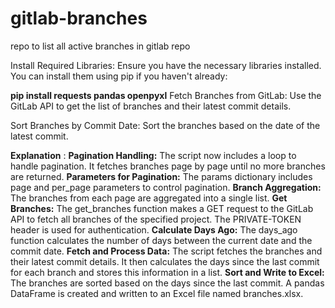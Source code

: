 # gitlab-branches
repo to list all active branches in gitlab repo

Install Required Libraries: Ensure you have the necessary libraries installed. You can install them using pip if you haven't already:

**pip install requests pandas openpyxl**
Fetch Branches from GitLab: Use the GitLab API to get the list of branches and their latest commit details.

Sort Branches by Commit Date: Sort the branches based on the date of the latest commit.



**Explanation** :
**Pagination Handling:** The script now includes a loop to handle pagination. It fetches branches page by page until no more branches are returned.
**Parameters for Pagination:** The params dictionary includes page and per_page parameters to control pagination.
**Branch Aggregation:** The branches from each page are aggregated into a single list.
**Get Branches:** The get_branches function makes a GET request to the GitLab API to fetch all branches of the specified project. The PRIVATE-TOKEN header is used for authentication.
**Calculate Days Ago:** The days_ago function calculates the number of days between the current date and the commit date.
**Fetch and Process Data:** The script fetches the branches and their latest commit details. It then calculates the days since the last commit for each branch and stores this information in a list.
**Sort and Write to Excel:** The branches are sorted based on the days since the last commit. A pandas DataFrame is created and written to an Excel file named branches.xlsx.
